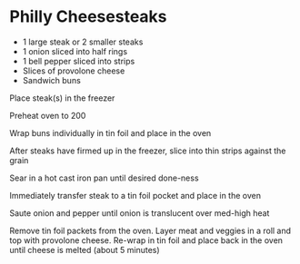 # Philly Cheesesteaks

* 1 large steak or 2 smaller steaks
* 1 onion sliced into half rings
* 1 bell pepper sliced into strips
* Slices of provolone cheese
* Sandwich buns


Place steak(s) in the freezer

Preheat oven to 200

Wrap buns individually in tin foil and place in the oven

After steaks have firmed up in the freezer, slice into thin strips against the grain

Sear in a hot cast iron pan until desired done-ness

Immediately transfer steak to a tin foil pocket and place in the oven

Saute onion and pepper until onion is translucent over med-high heat

Remove tin foil packets from the oven. Layer meat and veggies in a roll and top with provolone cheese. Re-wrap in tin foil and place back in the oven until cheese is melted (about 5 minutes) 





